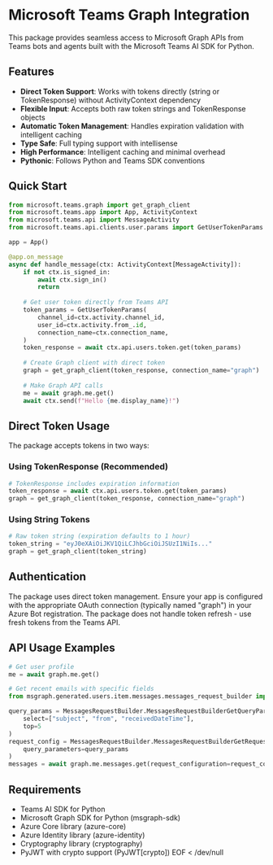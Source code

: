 # Microsoft Teams Graph Integration

This package provides seamless access to Microsoft Graph APIs from Teams bots and agents built with the Microsoft Teams AI SDK for Python.

## Features

- **Direct Token Support**: Works with tokens directly (string or TokenResponse) without ActivityContext dependency
- **Flexible Input**: Accepts both raw token strings and TokenResponse objects
- **Automatic Token Management**: Handles expiration validation with intelligent caching
- **Type Safe**: Full typing support with intellisense
- **High Performance**: Intelligent caching and minimal overhead
- **Pythonic**: Follows Python and Teams SDK conventions

## Quick Start

```python
from microsoft.teams.graph import get_graph_client
from microsoft.teams.app import App, ActivityContext
from microsoft.teams.api import MessageActivity
from microsoft.teams.api.clients.user.params import GetUserTokenParams

app = App()

@app.on_message
async def handle_message(ctx: ActivityContext[MessageActivity]):
    if not ctx.is_signed_in:
        await ctx.sign_in()
        return
    
    # Get user token directly from Teams API
    token_params = GetUserTokenParams(
        channel_id=ctx.activity.channel_id,
        user_id=ctx.activity.from_.id,
        connection_name=ctx.connection_name,
    )
    token_response = await ctx.api.users.token.get(token_params)
    
    # Create Graph client with direct token
    graph = get_graph_client(token_response, connection_name="graph")
    
    # Make Graph API calls
    me = await graph.me.get()
    await ctx.send(f"Hello {me.display_name}!")
```

## Direct Token Usage

The package accepts tokens in two ways:

### Using TokenResponse (Recommended)
```python
# TokenResponse includes expiration information
token_response = await ctx.api.users.token.get(token_params)
graph = get_graph_client(token_response, connection_name="graph")
```

### Using String Tokens
```python
# Raw token string (expiration defaults to 1 hour)
token_string = "eyJ0eXAiOiJKV1QiLCJhbGciOiJSUzI1NiIs..."
graph = get_graph_client(token_string)
```

## Authentication

The package uses direct token management. Ensure your app is configured with the appropriate OAuth connection (typically named "graph") in your Azure Bot registration. The package does not handle token refresh - use fresh tokens from the Teams API.

## API Usage Examples

```python
# Get user profile
me = await graph.me.get()

# Get recent emails with specific fields
from msgraph.generated.users.item.messages.messages_request_builder import MessagesRequestBuilder

query_params = MessagesRequestBuilder.MessagesRequestBuilderGetQueryParameters(
    select=["subject", "from", "receivedDateTime"], 
    top=5
)
request_config = MessagesRequestBuilder.MessagesRequestBuilderGetRequestConfiguration(
    query_parameters=query_params
)
messages = await graph.me.messages.get(request_configuration=request_config)
```

## Requirements

- Teams AI SDK for Python
- Microsoft Graph SDK for Python (msgraph-sdk)
- Azure Core library (azure-core)
- Azure Identity library (azure-identity)
- Cryptography library (cryptography)
- PyJWT with crypto support (PyJWT[crypto])
EOF < /dev/null
